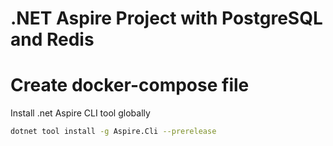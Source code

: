 # .NET Aspire Project with PostgreSQL and Redis


# Create docker-compose file
Install .net Aspire CLI tool globally
```bash
dotnet tool install -g Aspire.Cli --prerelease
```



